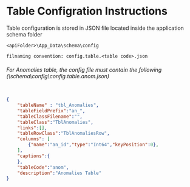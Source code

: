 # Table Configration Instructions

Table configuration is stored in JSON file located inside the application schema folder 
```  
<apiFolder>\App_Data\schema\config  

filnaming convention: config.table.<table code>.json

```

###### For Anomalies table, the config file must contain the following (<apiFolder>\schema\config\config.table.anom.json)
```JSON

{
    "tableName" : "tbl_Anomalies",
    "tableFieldPrefix":"an_",
    "tableClassFilename":"",
    "tableClass":"TblAnomalies",
    "links":[],
    "tableRowClass":"TblAnomaliesRow",
    "columns": [
        {"name":"an_id","type":"Int64","keyPosition":0},
    ],
    "captions":{
    },
    "tableCode":"anom",
    "description":"Anomalies Table"
}
```


